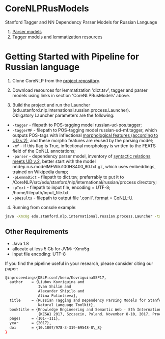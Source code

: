 # CoreNLPRusModels

Stanford Tagger and NN Dependency Parser Models for Russian Language

1. [Parser models](https://drive.google.com/drive/folders/0B4TmAgcGLMriS3hhTkV5VEFPVEU?usp=sharing "drive.google")
2. [Tagger models and lemmatization resources](https://drive.google.com/drive/folders/0B4TmAgcGLMriMG96cFZSSWhWcEU?usp=sharing "drive.google")

# Getting Started with Pipeline for Russian language

1. Clone  CoreNLP from the [project repository](https://github.com/MANASLU8/CoreNLP "https://github.com/MANASLU8/CoreNLP").   

2. Download resources for lemmatization 'dict.tsv', tagger and parser models using links in section 'CoreNLPRusModels' above.  

3. Build the project and run the Launcher  (edu.stanford.nlp.international.russian.process.Launcher).  
Obligatory Launcher parameters are the following:  
  * `-tagger` - filepath to POS-tagging model russian-ud-pos.tagger;  
  * `-taggerMF` - filepath to POS-tagging model  russian-ud-mf.tagger, which outputs POS-tags  with inflectional [morphological features (according to UD v.2)](http://universaldependencies.org/u/feat/index.html "http://universaldependencies.org/u/feat/index.html"), and these morpho features are reused by the parsing model;  
  * `-mf` - if this flag is True, inflectional morphology is written to the FEATS field of the CoNLL annotations;  
  * `-parser` - dependency parser model, inventory of [syntactic relations meets UD v.2](http://universaldependencies.org/u/dep/index.html "http://universaldependencies.org/u/dep/index.html"), better start with the model nndep.rus.modelMFWiki100HS400_80.txt.gz, which uses embeddings, trained on Wikipedia dump;  
  * `-pLemmaDict` - filepath to dict.tsv, preferrably to put it to /CoreNLP/src/edu/stanford/nlp/international/russian/process directory;  
  * `-pText` - filepath to input file, encoding = UTF-8; /home/filepath/input_file.txt  
  * `-pResults` - filepath to output file '.conll', format = [CoNLL-U](http://universaldependencies.org/format.html "http://universaldependencies.org/format.html").  

4. Running from console example:  
```bash
java -Xmx8g edu.stanford.nlp.international.russian.process.Launcher -tagger russian-ud-pos.tagger -taggerMF russian-ud-mf.tagger -pLemmaDict src/edu/stanford/nlp/international/russian/process/dict.tsv -parser nndep.rus.modelMFWiki100HS400_80.txt.gz -pText input.txt -pResults output.conll -mf 
```
 

## Other Requirements  
* Java 1.8  
* allocate at less  5 Gb for JVM:  -Xmx5g  
* input file encoding: UTF-8  

If you find the pipeline useful in your research, please consider citing our paper:
```bash
@inproceedings{DBLP:conf/kesw/KovriguinaSSP17,
  author    = {Liubov Kovriguina and
               Ivan Shilin and
               Alexander Shipilo and
               Alina Putintseva},
  title     = {Russian Tagging and Dependency Parsing Models for Stanford CoreNLP
               Natural Language Toolkit},
  booktitle = {Knowledge Engineering and Semantic Web - 8th International Conference,
               {KESW} 2017, Szczecin, Poland, November 8-10, 2017, Proceedings},
  pages     = {101--111},
  year      = {2017},
  doi       = {10.1007/978-3-319-69548-8\_8}
}
```
